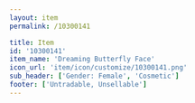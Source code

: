 ```yaml
---
layout: item
permalink: /10300141

title: Item
id: '10300141'
item_name: 'Dreaming Butterfly Face'
icon_url: 'item/icon/customize/10300141.png'
sub_header: ['Gender: Female', 'Cosmetic']
footer: ['Untradable, Unsellable']
---
```

